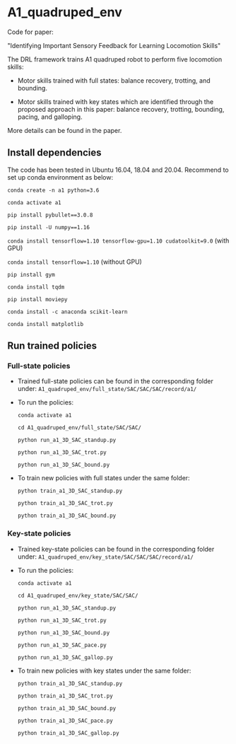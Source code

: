 # A1_quadruped_env

Code for paper:

"Identifying Important Sensory Feedback for Learning Locomotion Skills"

The DRL framework trains A1 quadruped robot to perform five locomotion skills:

* Motor skills trained with full states: balance recovery, trotting, and bounding.

* Motor skills trained with key states which are identified through the proposed approach in this paper: balance recovery, trotting, bounding, pacing, and galloping. 

More details can be found in the paper.

## Install dependencies
The code has been tested in Ubuntu 16.04, 18.04 and 20.04. Recommend to set up conda environment as below:

`conda create -n a1 python=3.6` 

`conda activate a1`

`pip install pybullet==3.0.8`

`pip install -U numpy==1.16`

`conda install tensorflow=1.10 tensorflow-gpu=1.10 cudatoolkit=9.0` (with GPU)

`conda install tensorflow=1.10` (without GPU)

`pip install gym`

`conda install tqdm`

`pip install moviepy`

`conda install -c anaconda scikit-learn`

`conda install matplotlib`

## Run trained policies
### Full-state policies

* Trained full-state policies can be found in the corresponding folder under: `A1_quadruped_env/full_state/SAC/SAC/SAC/record/a1/`

* To run the policies:

    `conda activate a1`
    
    `cd A1_quadruped_env/full_state/SAC/SAC/`
    
    `python run_a1_3D_SAC_standup.py`
    
    `python run_a1_3D_SAC_trot.py`
    
    `python run_a1_3D_SAC_bound.py`

* To train new policies with full states under the same folder:

    `python train_a1_3D_SAC_standup.py`
    
    `python train_a1_3D_SAC_trot.py`
    
    `python train_a1_3D_SAC_bound.py`

### Key-state policies
* Trained key-state policies can be found in the corresponding folder under:
`A1_quadruped_env/key_state/SAC/SAC/SAC/record/a1/`

* To run the policies:

    `conda activate a1`
    
    `cd A1_quadruped_env/key_state/SAC/SAC/`
    
    `python run_a1_3D_SAC_standup.py`
    
    `python run_a1_3D_SAC_trot.py`
    
    `python run_a1_3D_SAC_bound.py`
    
    `python run_a1_3D_SAC_pace.py`
    
    `python run_a1_3D_SAC_gallop.py`

* To train new policies with key states under the same folder:

    `python train_a1_3D_SAC_standup.py`
    
    `python train_a1_3D_SAC_trot.py`
    
    `python train_a1_3D_SAC_bound.py`
    
    `python train_a1_3D_SAC_pace.py`
    
    `python train_a1_3D_SAC_gallop.py`




